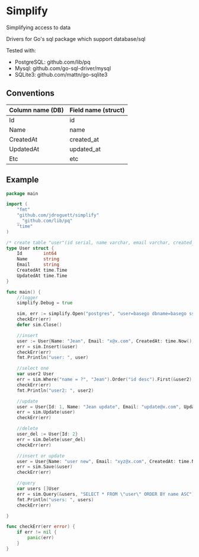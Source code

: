 # Simplify
Simplifying access to data

Drivers for Go's sql package which support database/sql

Tested with:
* PostgreSQL: github.com/lib/pq
* Mysql: github.com/go-sql-driver/mysql
* SQLite3: github.com/mattn/go-sqlite3

## Conventions

Column name (DB) | Field name (struct)
------------- | -------------
Id  | id
Name  | name
CreatedAt  | created_at
UpdatedAt  | updated_at
Etc | etc


## Example
```go
package main

import (
	"fmt"
	"github.com/jdroguett/simplify"
	_ "github.com/lib/pq"
	"time"
)

/* create table "user"(id serial, name varchar, email varchar, created_at timestamp, updated_at timestamp); */
type User struct {
	Id        int64
	Name      string
	Email     string
	CreatedAt time.Time
	UpdatedAt time.Time
}

func main() {
	//logger
	simplify.Debug = true

	sim, err := simplify.Open("postgres", "user=basego dbname=basego sslmode=disable")
	checkErr(err)
	defer sim.Close()

	//insert
	user := User{Name: "Jean", Email: "x@x.com", CreatedAt: time.Now(), UpdatedAt: time.Now()}
	err = sim.Insert(&user)
	checkErr(err)
	fmt.Println("user: ", user)

	//select one
	var user2 User
	err = sim.Where("name = ?", "Jean").Order("id desc").First(&user2)
	checkErr(err)
	fmt.Println("user2: ", user2)

	//update
	user = User{Id: 1, Name: "Jean update", Email: "update@x.com", UpdatedAt: time.Now()}
	err = sim.Update(user)
	checkErr(err)

	//delete
	user_del := User{Id: 2}
	err = sim.Delete(user_del)
	checkErr(err)

	//insert or update
	user = User{Name: "user new", Email: "xyz@x.com", CreatedAt: time.Now(), UpdatedAt: time.Now()}
	err = sim.Save(&user)
	checkErr(err)

	//query
	var users []User
	err = sim.Query(&users, "SELECT * FROM \"user\" ORDER BY name ASC")
	fmt.Println("users: ", users)
	checkErr(err)

}

func checkErr(err error) {
	if err != nil {
		panic(err)
	}
}

```
